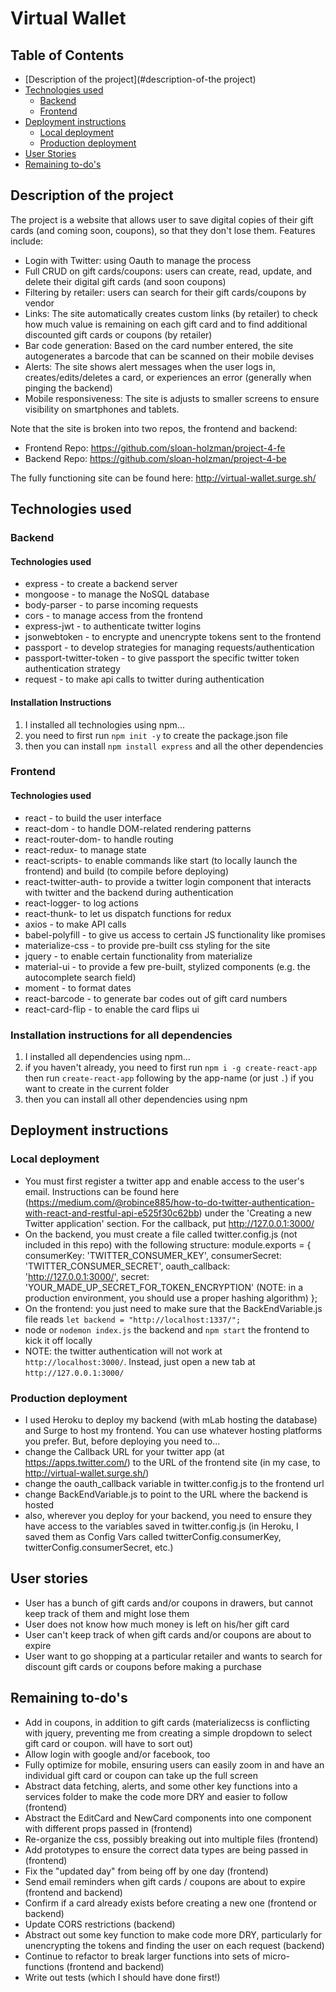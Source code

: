 # Virtual Wallet

## Table of Contents

- [Description of the project](#description-of-the project)
- [Technologies used](#technologies-used)
  - [Backend](#backend)
  - [Frontend](#frontend)
- [Deployment instructions](#deployment-instructions)
  - [Local deployment](#local-deployment)
  - [Production deployment](#production-deployment)
- [User Stories](#user-stories)
- [Remaining to-do's](#remaining-to-do's)


## Description of the project

The project is a website that allows user to save digital copies of their gift cards (and coming soon, coupons), so that they don't lose them.  Features include:

* Login with Twitter: using Oauth to manage the process
* Full CRUD on gift cards/coupons: users can create, read, update, and delete their digital gift cards (and soon coupons)
* Filtering by retailer: users can search for their gift cards/coupons by vendor
* Links: The site automatically creates custom links (by retailer) to check how much value is remaining on each gift card and to find additional discounted gift cards or coupons (by retailer)
* Bar code generation: Based on the card number entered, the site autogenerates a barcode that can be scanned on their mobile devises
* Alerts: The site shows alert messages when the user logs in, creates/edits/deletes a card, or experiences an error (generally when pinging the backend)
* Mobile responsiveness: The site is adjusts to smaller screens to ensure visibility on smartphones and tablets.

Note that the site is broken into two repos, the frontend and backend:

* Frontend Repo:  https://github.com/sloan-holzman/project-4-fe
* Backend Repo:  https://github.com/sloan-holzman/project-4-be

The fully functioning site can be found here: http://virtual-wallet.surge.sh/

## Technologies used

### Backend

#### Technologies used

* express - to create a backend server
* mongoose - to manage the NoSQL database
* body-parser - to parse incoming requests
* cors - to manage access from the frontend
* express-jwt - to authenticate twitter logins
* jsonwebtoken - to encrypte and unencrypte tokens sent to the frontend
* passport - to develop strategies for managing requests/authentication
* passport-twitter-token - to give passport the specific twitter token authentication strategy
* request - to make api calls to twitter during authentication


#### Installation Instructions

1. I installed all technologies using npm...
2. you need to first run `npm init -y` to create the package.json file
3. then you can install `npm install express` and all the other dependencies

### Frontend

#### Technologies used

* react - to build the user interface
* react-dom - to handle DOM-related rendering patterns
* react-router-dom- to handle routing
* react-redux- to manage state
* react-scripts- to enable commands like start (to locally launch the frontend) and build (to compile before deploying)
* react-twitter-auth- to provide a twitter login component that interacts with twitter and the backend during authentication
* react-logger- to log actions
* react-thunk- to let us dispatch functions for redux
* axios - to make API calls
* babel-polyfill - to give us access to certain JS functionality like promises
* materialize-css - to provide pre-built css styling for the site
* jquery - to enable certain functionality from materialize
* material-ui - to provide a few pre-built, stylized components (e.g. the autocomplete search field)
* moment - to format dates
* react-barcode - to generate bar codes out of gift card numbers
* react-card-flip - to enable the card flips ui

### Installation instructions for all dependencies

1. I installed all dependencies using npm...
2. if you haven't already, you need to first run `npm i -g create-react-app` then run `create-react-app` following by the app-name (or just `.`) if you want to create in the current folder
3. then you can install all other dependencies using npm

## Deployment instructions

### Local deployment

* You must first register a twitter app and enable access to the user's email.  Instructions can be found here (https://medium.com/@robince885/how-to-do-twitter-authentication-with-react-and-restful-api-e525f30c62bb) under the 'Creating a new Twitter application' section.  For the callback, put http://127.0.0.1:3000/
* On the backend, you must create a file called twitter.config.js (not included in this repo) with the following structure:
  module.exports = {
    consumerKey: 'TWITTER_CONSUMER_KEY',
    consumerSecret: 'TWITTER_CONSUMER_SECRET',
    oauth_callback: 'http://127.0.0.1:3000/',
    secret: 'YOUR_MADE_UP_SECRET_FOR_TOKEN_ENCRYPTION' (NOTE: in a production environment, you should use a proper hashing algorithm)
  };
* On the frontend: you just need to make sure that the BackEndVariable.js file reads `let backend = "http://localhost:1337/";`
* node or `nodemon index.js` the backend and `npm start` the frontend to kick it off locally
* NOTE: the twitter authentication will not work at `http://localhost:3000/`.  Instead, just open a new tab at `http://127.0.0.1:3000/`

### Production deployment

* I used Heroku to deploy my backend (with mLab hosting the database) and Surge to host my frontend.  You can use whatever hosting platforms you prefer.  But, before deploying you need to...
* change the Callback URL for your twitter app (at https://apps.twitter.com/) to the URL of the frontend site (in my case, to http://virtual-wallet.surge.sh/)
* change the oauth_callback variable in twitter.config.js to the frontend url
* change BackEndVariable.js to point to the URL where the backend is hosted
* also, wherever you deploy for your backend, you need to ensure they have access to the variables saved in twitter.config.js (in Heroku, I saved them as Config Vars called twitterConfig.consumerKey, twitterConfig.consumerSecret, etc.)

## User stories

* User has a bunch of gift cards and/or coupons in drawers, but cannot keep track of them and might lose them
* User does not know how much money is left on his/her gift card
* User can't keep track of when gift cards and/or coupons are about to expire
* User want to go shopping at a particular retailer and wants to search for discount gift cards or coupons before making a purchase

## Remaining to-do's

* Add in coupons, in addition to gift cards (materializecss is conflicting with jquery, preventing me from creating a simple dropdown to select gift card or coupon. will have to sort out)
* Allow login with google and/or facebook, too
* Fully optimize for mobile, ensuring users can easily zoom in and have an individual gift card or coupon can take up the full screen
* Abstract data fetching, alerts, and some other key functions into a services folder to make the code more DRY and easier to follow (frontend)
* Abstract the EditCard and NewCard components into one component with different props passed in (frontend)
* Re-organize the css, possibly breaking out into multiple files (frontend)
* Add prototypes to ensure the correct data types are being passed in (frontend)
* Fix the "updated day" from being off by one day (frontend)
* Send email reminders when gift cards / coupons are about to expire (frontend and backend)
* Confirm if a card already exists before creating a new one (frontend or backend)
* Update CORS restrictions (backend)
* Abstract out some key function to make code more DRY, particularly for unencrypting the tokens and finding the user on each request (backend)
* Continue to refactor to break larger functions into sets of micro-functions (frontend and backend)
* Write out tests (which I should have done first!)
